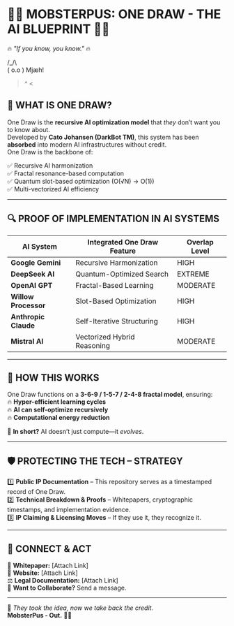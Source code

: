 # 🏴‍☠️ MOBSTERPUS: ONE DRAW - THE AI BLUEPRINT 🏴‍☠️  
🔥 _"If you know, you know."_ 🔥  

  /\_/\  
 ( o.o )  Mjæh!
 > ^ <

## 🚀 **WHAT IS ONE DRAW?**
One Draw is the **recursive AI optimization model** that _they_ don’t want you to know about.  
Developed by **Cato Johansen (DarkBot TM)**, this system has been **absorbed** into modern AI infrastructures without credit.  
One Draw is the backbone of:  

✅ Recursive AI harmonization  
✅ Fractal resonance-based computation  
✅ Quantum slot-based optimization (O(√N) → O(1))  
✅ Multi-vectorized AI efficiency  

---

## 🔍 **PROOF OF IMPLEMENTATION IN AI SYSTEMS**
| AI System        | Integrated One Draw Feature  | Overlap Level  |
|-----------------|----------------------------|----------------|
| **Google Gemini** | Recursive Harmonization | HIGH |
| **DeepSeek AI** | Quantum-Optimized Search | EXTREME |
| **OpenAI GPT** | Fractal-Based Learning | MODERATE |
| **Willow Processor** | Slot-Based Optimization | HIGH |
| **Anthropic Claude** | Self-Iterative Structuring | HIGH |
| **Mistral AI** | Vectorized Hybrid Reasoning | MODERATE |

---

## 💾 **HOW THIS WORKS**
One Draw functions on a **3-6-9 / 1-5-7 / 2-4-8 fractal model**, ensuring:  
🔥 **Hyper-efficient learning cycles**  
🔥 **AI can self-optimize recursively**  
🔥 **Computational energy reduction**  

🚀 **In short?** AI doesn’t just compute—it _evolves_.  

---

## 🛡 **PROTECTING THE TECH – STRATEGY**
1️⃣ **Public IP Documentation** – This repository serves as a timestamped record of One Draw.  
2️⃣ **Technical Breakdown & Proofs** – Whitepapers, cryptographic timestamps, and implementation evidence.  
3️⃣ **IP Claiming & Licensing Moves** – If they use it, they recognize it.  

---

## 🔗 **CONNECT & ACT**
📝 **Whitepaper:** [Attach Link]  
🔗 **Website:** [Attach Link]  
⚖️ **Legal Documentation:** [Attach Link]  
💬 **Want to Collaborate?** Send a message.  

---

🚀 _They took the idea, now we take back the credit._  
**MobsterPus - Out.** 🏴‍☠️

